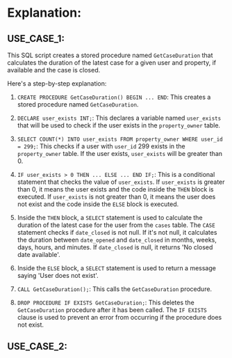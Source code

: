 # **Explanation:**

## USE_CASE_1:

This SQL script creates a stored procedure named `GetCaseDuration` that calculates the duration of the latest case for a given user and property, if available and the case is closed.

Here's a step-by-step explanation:

1. `CREATE PROCEDURE GetCaseDuration() BEGIN ... END`: This creates a stored procedure named `GetCaseDuration`.

2. `DECLARE user_exists INT;`: This declares a variable named `user_exists` that will be used to check if the user exists in the `property_owner` table.

3. `SELECT COUNT(*) INTO user_exists FROM property_owner WHERE user_id = 299;`: This checks if a user with `user_id` 299 exists in the `property_owner` table. If the user exists, `user_exists` will be greater than 0.

4. `IF user_exists > 0 THEN ... ELSE ... END IF;`: This is a conditional statement that checks the value of `user_exists`. If `user_exists` is greater than 0, it means the user exists and the code inside the `THEN` block is executed. If `user_exists` is not greater than 0, it means the user does not exist and the code inside the `ELSE` block is executed.

5. Inside the `THEN` block, a `SELECT` statement is used to calculate the duration of the latest case for the user from the `cases` table. The `CASE` statement checks if `date_closed` is not null. If it's not null, it calculates the duration between `date_opened` and `date_closed` in months, weeks, days, hours, and minutes. If `date_closed` is null, it returns 'No closed date available'.

6. Inside the `ELSE` block, a `SELECT` statement is used to return a message saying 'User does not exist'.

7. `CALL GetCaseDuration();`: This calls the `GetCaseDuration` procedure.

8. `DROP PROCEDURE IF EXISTS GetCaseDuration;`: This deletes the `GetCaseDuration` procedure after it has been called. The `IF EXISTS` clause is used to prevent an error from occurring if the procedure does not exist.


## USE_CASE_2:


